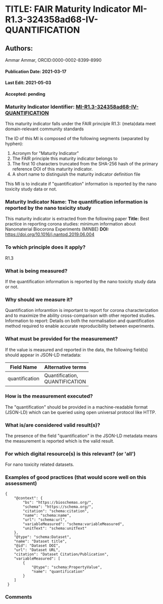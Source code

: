 # TITLE: FAIR Maturity Indicator MI-R1.3-324358ad68-IV-QUANTIFICATION

## Authors: 
Ammar Ammar, ORCID:0000-0002-8399-8990

#### Publication Date: 2021-03-17
#### Last Edit: 2021-05-03
#### Accepted: pending

### Maturity Indicator Identifier: [MI-R1.3-324358ad68-IV-QUANTIFICATION](https://w3id.org/fair/maturity_indicator/terms/Gen2/MI-R1.3-324358ad68-IV-QUANTIFICATION)

This maturity indicator falls under the FAIR principle R1.3:
(meta)data meet domain-relevant community standards

The ID of this MI is composed of the following segments (separated by hyphen):
1. Acronym for "Maturity Indicator"
1. The FAIR principle this maturity indicator belongs to
1. The first 10 characters truncated from the SHA-256 hash of the primary reference DOI of this maturity indicator.
1. A short name to distinguish the maturity indicator definition file

This MI is to indicate if "quantification" information is reported by the nano toxicity study data or not.

### Maturity Indicator Name:  The quantification information is reported by the nano toxicity study

This maturity indicator is extracted from the following paper 
**Title:** Best practice in reporting corona studies: minimum information about Nanomaterial Biocorona Experiments (MINBE)
**DOI:** https://doi.org/10.1016/j.nantod.2019.06.004

### To which principle does it apply?  
R1.3

### What is being measured?
If the quantification information is reported by the nano toxicity study data or not.

### Why should we measure it?
Quantification inforamtion is important to report for corona characterization and
to maximize the ability cross-comparison with other reported studies. Information to report:
Details on both the normalisation and quantification method required to enable accurate reproducibility between experiments.

### What must be provided for the measurement?
If the value is measured and reported in the data, the following field(s) should appear in JSON-LD metadata: 

| Field Name      | Alternative terms                  |
| --------------- | ---------------------------------- |
| quantification  | Quantification,<br>QUANTIFICATION  |

### How is the measurement executed?
The "quantification" should be provided in a machine-readable format (JSON-LD) which can be queried using open universal protocol like HTTP.

### What is/are considered valid result(s)?
The presence of the field "quantification" in the JSON-LD metadata means the measurement is reported which is the valid result.

### For which digital resource(s) is this relevant? (or 'all')
For nano toxicity related datasets.  

### Examples of good practices (that would score well on this assessment)
```{json}
{
 	"@context": {
 		"bs": "https://bioschemas.org/",
 		"schema": "https://schema.org/",
 		"citation": "schema:citation",
 		"name": "schema:name",
 		"url": "schema:url",
 		"variableMeasured": "schema:variableMeasured",
 		"unitText": "schema:unitText"
 	},
 	"@type": "schema:Dataset",
 	"name": "Dataset title",
 	"@id": "Dataset DOI",
 	"url": "Dataset URL",
 	"citation": "Dataset Citation/Publication",
 	"variableMeasured": [
 		{
 			"@type": "schema:PropertyValue",
 			"name": "quantification"
 		}
 	]
 }
```

### Comments


